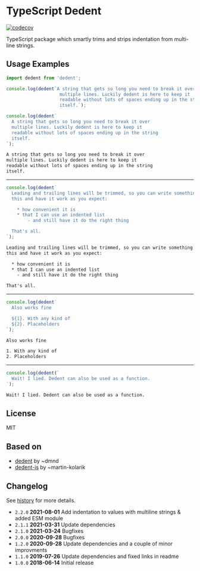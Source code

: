# TypeScript Dedent

[![codecov](https://codecov.io/gh/tamino-martinius/node-ts-dedent/branch/master/graph/badge.svg)](https://codecov.io/gh/tamino-martinius/node-ts-dedent)

TypeScript package which smartly trims and strips indentation from multi-line strings.

## Usage Examples

```js
import dedent from 'dedent';

console.log(dedent`A string that gets so long you need to break it over
                    multiple lines. Luckily dedent is here to keep it
                    readable without lots of spaces ending up in the string
                    itself.`);

console.log(dedent`
  A string that gets so long you need to break it over
  multiple lines. Luckily dedent is here to keep it
  readable without lots of spaces ending up in the string
  itself.
`);
```

```txt
A string that gets so long you need to break it over
multiple lines. Luckily dedent is here to keep it
readable without lots of spaces ending up in the string
itself.
```

---

```js
console.log(dedent`
  Leading and trailing lines will be trimmed, so you can write something like
  this and have it work as you expect:

    * how convenient it is
    * that I can use an indented list
        - and still have it do the right thing

  That's all.
`);
```

```txt
Leading and trailing lines will be trimmed, so you can write something like
this and have it work as you expect:

  * how convenient it is
  * that I can use an indented list
    - and still have it do the right thing

That's all.
```

---

```js
console.log(dedent`
  Also works fine

  ${1}. With any kind of
  ${2}. Placeholders
`);
```

```txt
Also works fine

1. With any kind of
2. Placeholders
```

---

```js
console.log(dedent(`
  Wait! I lied. Dedent can also be used as a function.
`);
```

```txt
Wait! I lied. Dedent can also be used as a function.
```

## License

MIT

## Based on

- [dedent](https://www.npmjs.com/package/dedent) by ~dmnd
- [dedent-js](https://www.npmjs.com/package/dedent-js) by ~martin-kolarik

## Changelog

See [history](HISTORY.md) for more details.

- `2.2.0` **2021-08-01** Add indentation to values with multiline strings & added ESM module
- `2.1.1` **2021-03-31** Update dependencies
- `2.1.0` **2021-03-24** Bugfixes
- `2.0.0` **2020-09-28** Bugfixes
- `1.2.0` **2020-09-28** Update dependencies and a couple of minor improvments
- `1.1.0` **2019-07-26** Update dependencies and fixed links in readme
- `1.0.0` **2018-06-14** Initial release
